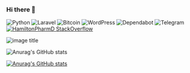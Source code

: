 ### Hi there 👋

![Python](https://img.shields.io/badge/python-3670A0?style=for-the-badge&logo=python&logoColor=ffdd54)
![Laravel](https://img.shields.io/badge/laravel-%23FF2D20.svg?style=for-the-badge&logo=laravel&logoColor=white)
![Bitcoin](https://img.shields.io/badge/Bitcoin-000?style=for-the-badge&logo=bitcoin&logoColor=white)
![WordPress](https://img.shields.io/badge/WordPress-%23117AC9.svg?style=for-the-badge&logo=WordPress&logoColor=white)
![Dependabot](https://img.shields.io/badge/dependabot-025E8C?style=for-the-badge&logo=dependabot&logoColor=white)
![Telegram](https://img.shields.io/badge/Telegram-2CA5E0?style=for-the-badge&logo=telegram&logoColor=white)
[![HamiltonPharmD StackOverflow](https://stackoverflow-badge.onrender.com/api/StackOverflowBadge/14122375)](https://stackoverflow.com/users/14122375/hamiltonpharmd)

![image title](https://rushter.com/counter.svg)

![Anurag's GitHub stats](https://github-readme-stats.vercel.app/api?username=Younes-7&show_icons=true&theme=merko)


[![Anurag's GitHub stats](https://github-readme-stats.vercel.app/api?username=anuraghazra)](https://github.com/anuraghazra/github-readme-stats)
